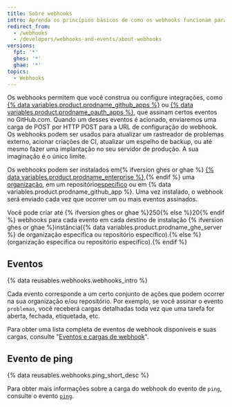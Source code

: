 ```yaml
---
title: Sobre webhooks
intro: Aprenda os princípios básicos de como os webhooks funcionam para ajudá-lo a criar e configurar integrações.
redirect_from:
  - /webhooks
  - /developers/webhooks-and-events/about-webhooks
versions:
  fpt: '*'
  ghes: '*'
  ghae: '*'
topics:
  - Webhooks
---
```


Os webhooks permitem que você construa ou configure integrações, como [{% data variables.product.prodname_github_apps %}](/apps/building-github-apps/) ou [{% data variables.product.prodname_oauth_apps %}](/apps/building-oauth-apps/), que assinam certos eventos no GitHub.com. Quando um desses eventos é acionado, enviaremos uma carga de POST por HTTP POST para a URL de configuração do webhook. Os webhooks podem ser usados para atualizar um rastreador de problemas externo, acionar criações de CI, atualizar um espelho de backup, ou até mesmo fazer uma implantação no seu servidor de produção. A sua imaginação é o único limite.

Os webhooks podem ser instalados em{% ifversion ghes or ghae %} [{% data variables.product.prodname_enterprise %}](/rest/reference/enterprise-admin#global-webhooks/),{% endif %} uma [organização][org-hooks], em um repositório[específico][repo-hooks] ou em {% data variables.product.prodname_github_app %}. Uma vez instalado, o webhook será enviado cada vez que ocorrer um ou mais eventos assinados.

Você pode criar até {% ifversion ghes or ghae %}250{% else %}20{% endif %} webhooks para cada evento em cada destino de instalação {% ifversion ghes or ghae %}instância({% data variables.product.prodname_ghe_server %} de organização específica ou repositório específico).{% else %}(organização específica ou repositório específico).{% endif %}

## Eventos

{% data reusables.webhooks.webhooks_intro %}

Cada evento corresponde a um certo conjunto de ações que podem ocorrer na sua organização e/ou repositório. Por exemplo, se você assinar o evento `problemas`, você receberá cargas detalhadas toda vez que uma tarefa for aberta, fechada, etiquetada, etc.

Para obter uma lista completa de eventos de webhook disponíveis e suas cargas, consulte "[Eventos e cargas de webhook](/developers/webhooks-and-events/webhook-events-and-payloads)".

## Evento de ping

{% data reusables.webhooks.ping_short_desc %}

Para obter mais informações sobre a carga do webhook do evento de `ping`, consulte o evento [`ping`](/webhooks/event-payloads/#ping).

[org-hooks]: /rest/reference/orgs#webhooks/
[repo-hooks]: /rest/reference/repos#hooks
